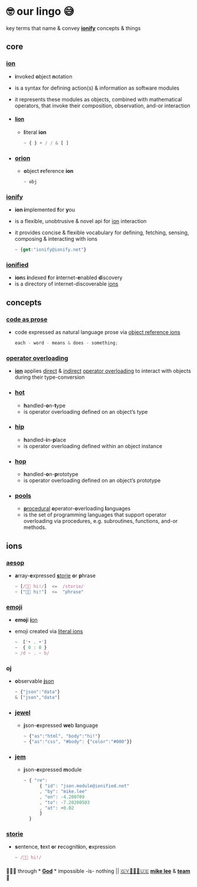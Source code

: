 # 🤓 our lingo 😅

key terms that name & convey **[ionify](#ionify)** concepts & things

## core

### [ion](ions/ion.md)

- **i**nvoked **o**bject **n**otation
- is a syntax for defining action(s) & information as software modules
- it represents these modules as objects, combined with mathematical operators, that invoke
  their composition, observation, and-or interaction

- #### [lion](ions/lions.md)

  - **l**iteral **ion**

    ```js
    ~ { } + / / & [ ]
    ```

- ### [orion](ions/ion.md#form)

  - **o**bject **r**eference **ion**

    ```js
    ~ obj
    ```

### [ionify](README.md)

- **ion i**mplemented **f**or **y**ou
- is a flexible, unobtrusive & novel api for [ion](#ion) interaction
- it provides concise & flexible vocabulary for defining, fetching, sensing, composing &
  interacting with ions

  ```js
  ~ {get:"ionify@ionify.net"}
  ```

### [ionified](https://ionified.net/)

- **ion**s **i**ndexed **f**or **i**nternet-**e**nabled **d**iscovery
- is a directory of internet-discoverable [ions](#ion)

## concepts

### [code as prose](https://github.com/ionify/ionify/blob/public/README.md#code-prose)

- code expressed as natural language prose via [object reference ions](#orion)

  ```javascript
  each - word - means & does - something;
  ```

### [operator overloading](ions/ion.md#function)

- [**ion**](#ion) applies [direct](ions/ion.md#python) &
[indirect](ions/ion.md#javascript)
[operator overloading](https://en.wikipedia.org/wiki/Operator_overloading)
to interact with objects during their type-conversion

- ### [hot](ions/ion.md#java)

  - **h**andled-**o**n-**t**ype
  - is operator overloading defined on an object’s type

- ### [hip](ions/ion.md#javascript)

  - **h**andled-**i**n-**p**lace
  - is operator overloading defined within an object instance

- ### [hop](ions/ion.md#javascript)

  - **h**andled-**o**n-**p**rototype
  - is operator overloading defined on an object’s prototype

- ### [pools](ions/ion.md#other-languages)

  - [**p**rocedural](https://en.wikipedia.org/wiki/List_of_programming_languages_by_type#Procedural_languages)
    **o**perator-**o**verloading **l**anguages
  - is the set of programming languages that support operator overloading via procedures,
    e.g. subroutines, functions, and-or methods.

## ions

### [aesop](ions/aesop.md)

- **a**rray-**e**xpressed [**s**torie](#storie) **o**r **p**hrase

  ```js
  ~ [/👋🏾 hi!/]  <=  /storie/
  ~ ["👋🏾 hi!"]  <=  "phrase"
  ```

### [emoji](https://ionified.github.io/anemojii-ions.iskitz.net/)

- **emoj**i [**i**on](#ion)
- emoji created via [literal ions](#lion)

  ```js
  ~  ['• . •']
  ~  { 0 : 0 }
  ~ /d ~ . ~ b/
  ```

### oj

- **o**bservable [**j**son](//json.org)

  ```js
  ~ {"json":"data"}
  & ["json","data"]
  ```

- ### [jewel](ions/jewels.md)

  - **j**son-**e**xpressed **we**b **l**anguage

    ```js
    ~ {"as":"html", "body":"hi!"}
    ~ {"as":"css", "#body": {"color":"#000"}}
    ```

- ### [jem](ions/jems.md)

  - **j**son-**e**xpressed **m**odule

    ```js
    ~ { "re":
          { "id": "json.module@ionified.net"
          , "by": "mike.lee"
          , "on": -4.200709
          , "to": -7.20200503
          , "at": +0.02
          }
      }
      ```

### [storie](ions/stories.md)

- **s**entence, **t**ext **o**r **r**ecognit**i**on, **e**xpression

  ```javascript
  ~ /👋🏾 hi!/
  ```

####

🙇🏾‍♂️ through * [**God**](LICENSE.txt) * impossible -is- nothing ||
[🇬🇾👨🏾‍💻🇺🇸](https://en.wikipedia.org/wiki/Guyana)
[**mike lee**](https://github.com/iskitz) &
[**team**](https://github.com/orgs/ionify/people)
🤎
